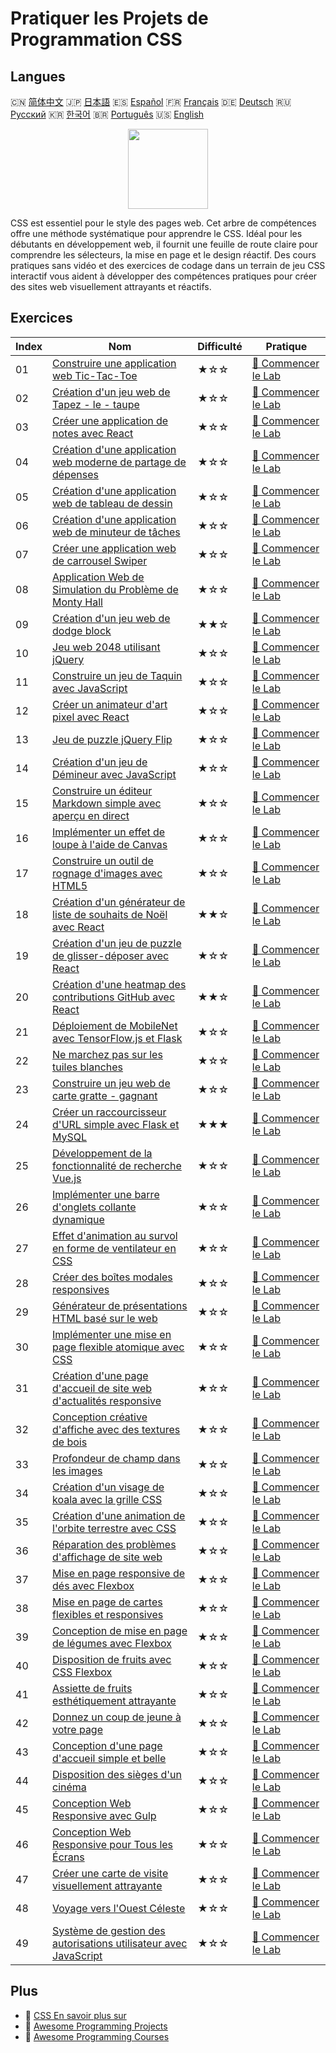 # Pratiquer les Projets de Programmation CSS

## Langues

🇨🇳 [简体中文](README_zh.md) 🇯🇵 [日本語](README_ja.md) 🇪🇸 [Español](README_es.md) 🇫🇷 [Français](README_fr.md) 🇩🇪 [Deutsch](README_de.md) 🇷🇺 [Русский](README_ru.md) 🇰🇷 [한국어](README_ko.md) 🇧🇷 [Português](README_pt.md) 🇺🇸 [English](README.md) 

<div align="center">
<img width="128px" src="https://file.labex.io/path/YheSJQuYYCNJ.png">
</div>

CSS est essentiel pour le style des pages web. Cet arbre de compétences offre une méthode systématique pour apprendre le CSS. Idéal pour les débutants en développement web, il fournit une feuille de route claire pour comprendre les sélecteurs, la mise en page et le design réactif. Des cours pratiques sans vidéo et des exercices de codage dans un terrain de jeu CSS interactif vous aident à développer des compétences pratiques pour créer des sites web visuellement attrayants et réactifs.

## Exercices

|   Index | Nom                                                                                                                                                     | Difficulté   | Pratique                                                                                                     |
|---------|---------------------------------------------------------------------------------------------------------------------------------------------------------|--------------|--------------------------------------------------------------------------------------------------------------|
|      01 | [Construire une application web Tic-Tac-Toe](https://labex.io/fr/courses/project-build-a-tic-tac-toe-web-app)                                           | ★☆☆          | [🚀 Commencer le Lab](https://labex.io/fr/courses/project-build-a-tic-tac-toe-web-app)                       |
|      02 | [Création d'un jeu web de Tapez - le - taupe](https://labex.io/fr/courses/project-creating-a-whack-a-mole-web-game)                                     | ★☆☆          | [🚀 Commencer le Lab](https://labex.io/fr/courses/project-creating-a-whack-a-mole-web-game)                  |
|      03 | [Créer une application de notes avec React](https://labex.io/fr/courses/project-create-a-notes-app-using-react)                                         | ★☆☆          | [🚀 Commencer le Lab](https://labex.io/fr/courses/project-create-a-notes-app-using-react)                    |
|      04 | [Création d'une application web moderne de partage de dépenses](https://labex.io/fr/courses/project-building-a-expense-splitter-web-app)                | ★☆☆          | [🚀 Commencer le Lab](https://labex.io/fr/courses/project-building-a-expense-splitter-web-app)               |
|      05 | [Création d'une application web de tableau de dessin](https://labex.io/fr/courses/project-creating-a-drawing-board-web-app)                             | ★☆☆          | [🚀 Commencer le Lab](https://labex.io/fr/courses/project-creating-a-drawing-board-web-app)                  |
|      06 | [Création d'une application web de minuteur de tâches](https://labex.io/fr/courses/project-creating-a-task-timer-web-app)                               | ★☆☆          | [🚀 Commencer le Lab](https://labex.io/fr/courses/project-creating-a-task-timer-web-app)                     |
|      07 | [Créer une application web de carrousel Swiper](https://labex.io/fr/courses/project-create-a-swiper-carousel-web-app)                                   | ★☆☆          | [🚀 Commencer le Lab](https://labex.io/fr/courses/project-create-a-swiper-carousel-web-app)                  |
|      08 | [Application Web de Simulation du Problème de Monty Hall](https://labex.io/fr/courses/project-monty-hall-problem-simulation-web-app)                    | ★☆☆          | [🚀 Commencer le Lab](https://labex.io/fr/courses/project-monty-hall-problem-simulation-web-app)             |
|      09 | [Création d'un jeu web de dodge block](https://labex.io/fr/courses/project-building-a-web-avoiding-block-game)                                          | ★★☆          | [🚀 Commencer le Lab](https://labex.io/fr/courses/project-building-a-web-avoiding-block-game)                |
|      10 | [Jeu web 2048 utilisant jQuery](https://labex.io/fr/courses/project-2048-web-game-using-jquery)                                                         | ★☆☆          | [🚀 Commencer le Lab](https://labex.io/fr/courses/project-2048-web-game-using-jquery)                        |
|      11 | [Construire un jeu de Taquin avec JavaScript](https://labex.io/fr/courses/project-build-a-sliding-puzzle-game-with-javascript)                          | ★☆☆          | [🚀 Commencer le Lab](https://labex.io/fr/courses/project-build-a-sliding-puzzle-game-with-javascript)       |
|      12 | [Créer un animateur d'art pixel avec React](https://labex.io/fr/courses/project-create-a-pixel-art-animator-with-react)                                 | ★☆☆          | [🚀 Commencer le Lab](https://labex.io/fr/courses/project-create-a-pixel-art-animator-with-react)            |
|      13 | [Jeu de puzzle jQuery Flip](https://labex.io/fr/courses/project-jquery-flip-puzzle-game)                                                                | ★☆☆          | [🚀 Commencer le Lab](https://labex.io/fr/courses/project-jquery-flip-puzzle-game)                           |
|      14 | [Création d'un jeu de Démineur avec JavaScript](https://labex.io/fr/courses/project-creating-a-minesweeper-game-with-javascript)                        | ★☆☆          | [🚀 Commencer le Lab](https://labex.io/fr/courses/project-creating-a-minesweeper-game-with-javascript)       |
|      15 | [Construire un éditeur Markdown simple avec aperçu en direct](https://labex.io/fr/courses/project-build-a-simple-markdown-editor-with-live-preview)     | ★☆☆          | [🚀 Commencer le Lab](https://labex.io/fr/courses/project-build-a-simple-markdown-editor-with-live-preview)  |
|      16 | [Implémenter un effet de loupe à l'aide de Canvas](https://labex.io/fr/courses/project-implement-a-magnifying-glass-effect-using-canvas)                | ★☆☆          | [🚀 Commencer le Lab](https://labex.io/fr/courses/project-implement-a-magnifying-glass-effect-using-canvas)  |
|      17 | [Construire un outil de rognage d'images avec HTML5](https://labex.io/fr/courses/project-build-an-image-cropping-tool-using-html5)                      | ★☆☆          | [🚀 Commencer le Lab](https://labex.io/fr/courses/project-build-an-image-cropping-tool-using-html5)          |
|      18 | [Création d'un générateur de liste de souhaits de Noël avec React](https://labex.io/fr/courses/project-building-a-christmas-wish-list-builder-in-react) | ★★☆          | [🚀 Commencer le Lab](https://labex.io/fr/courses/project-building-a-christmas-wish-list-builder-in-react)   |
|      19 | [Création d'un jeu de puzzle de glisser-déposer avec React](https://labex.io/fr/courses/project-building-a-react-drag-and-drop-puzzle-game)             | ★☆☆          | [🚀 Commencer le Lab](https://labex.io/fr/courses/project-building-a-react-drag-and-drop-puzzle-game)        |
|      20 | [Création d'une heatmap des contributions GitHub avec React](https://labex.io/fr/courses/project-building-a-react-github-heatmap-contributions)         | ★★☆          | [🚀 Commencer le Lab](https://labex.io/fr/courses/project-building-a-react-github-heatmap-contributions)     |
|      21 | [Déploiement de MobileNet avec TensorFlow.js et Flask](https://labex.io/fr/courses/project-deploying-mobilenet-with-tensorflowjs-and-flask)             | ★☆☆          | [🚀 Commencer le Lab](https://labex.io/fr/courses/project-deploying-mobilenet-with-tensorflowjs-and-flask)   |
|      22 | [Ne marchez pas sur les tuiles blanches](https://labex.io/fr/courses/project-dont-step-on-the-white-tile)                                               | ★☆☆          | [🚀 Commencer le Lab](https://labex.io/fr/courses/project-dont-step-on-the-white-tile)                       |
|      23 | [Construire un jeu web de carte gratte - gagnant](https://labex.io/fr/courses/project-scratch-card-game)                                                | ★☆☆          | [🚀 Commencer le Lab](https://labex.io/fr/courses/project-scratch-card-game)                                 |
|      24 | [Créer un raccourcisseur d'URL simple avec Flask et MySQL](https://labex.io/fr/courses/project-build-a-simple-url-shortener-with-flask-and-mysql)       | ★★★          | [🚀 Commencer le Lab](https://labex.io/fr/courses/project-build-a-simple-url-shortener-with-flask-and-mysql) |
|      25 | [Développement de la fonctionnalité de recherche Vue.js](https://labex.io/fr/courses/project-do-a-search)                                               | ★☆☆          | [🚀 Commencer le Lab](https://labex.io/fr/courses/project-do-a-search)                                       |
|      26 | [Implémenter une barre d'onglets collante dynamique](https://labex.io/fr/courses/project-dynamic-tab-bar)                                               | ★☆☆          | [🚀 Commencer le Lab](https://labex.io/fr/courses/project-dynamic-tab-bar)                                   |
|      27 | [Effet d'animation au survol en forme de ventilateur en CSS](https://labex.io/fr/courses/project-unfold-your-fan)                                       | ★☆☆          | [🚀 Commencer le Lab](https://labex.io/fr/courses/project-unfold-your-fan)                                   |
|      28 | [Créer des boîtes modales responsives](https://labex.io/fr/courses/project-naughty-modal-box)                                                           | ★☆☆          | [🚀 Commencer le Lab](https://labex.io/fr/courses/project-naughty-modal-box)                                 |
|      29 | [Générateur de présentations HTML basé sur le web](https://labex.io/fr/courses/project-web-ppt)                                                         | ★☆☆          | [🚀 Commencer le Lab](https://labex.io/fr/courses/project-web-ppt)                                           |
|      30 | [Implémenter une mise en page flexible atomique avec CSS](https://labex.io/fr/courses/project-atomic-css)                                               | ★☆☆          | [🚀 Commencer le Lab](https://labex.io/fr/courses/project-atomic-css)                                        |
|      31 | [Création d'une page d'accueil de site web d'actualités responsive](https://labex.io/fr/courses/project-creating-website-homepage)                      | ★☆☆          | [🚀 Commencer le Lab](https://labex.io/fr/courses/project-creating-website-homepage)                         |
|      32 | [Conception créative d'affiche avec des textures de bois](https://labex.io/fr/courses/project-creative-billboard)                                       | ★☆☆          | [🚀 Commencer le Lab](https://labex.io/fr/courses/project-creative-billboard)                                |
|      33 | [Profondeur de champ dans les images](https://labex.io/fr/courses/project-depth-of-field-in-images)                                                     | ★☆☆          | [🚀 Commencer le Lab](https://labex.io/fr/courses/project-depth-of-field-in-images)                          |
|      34 | [Création d'un visage de koala avec la grille CSS](https://labex.io/fr/courses/project-draw-a-koala)                                                    | ★☆☆          | [🚀 Commencer le Lab](https://labex.io/fr/courses/project-draw-a-koala)                                      |
|      35 | [Création d'une animation de l'orbite terrestre avec CSS](https://labex.io/fr/courses/project-exploring-the-earth)                                      | ★☆☆          | [🚀 Commencer le Lab](https://labex.io/fr/courses/project-exploring-the-earth)                               |
|      36 | [Réparation des problèmes d'affichage de site web](https://labex.io/fr/courses/project-fix-website-display)                                             | ★☆☆          | [🚀 Commencer le Lab](https://labex.io/fr/courses/project-fix-website-display)                               |
|      37 | [Mise en page responsive de dés avec Flexbox](https://labex.io/fr/courses/project-flex-dice-layout)                                                     | ★☆☆          | [🚀 Commencer le Lab](https://labex.io/fr/courses/project-flex-dice-layout)                                  |
|      38 | [Mise en page de cartes flexibles et responsives](https://labex.io/fr/courses/project-flexible-card)                                                    | ★☆☆          | [🚀 Commencer le Lab](https://labex.io/fr/courses/project-flexible-card)                                     |
|      39 | [Conception de mise en page de légumes avec Flexbox](https://labex.io/fr/courses/project-fresh-vegetables)                                              | ★☆☆          | [🚀 Commencer le Lab](https://labex.io/fr/courses/project-fresh-vegetables)                                  |
|      40 | [Disposition de fruits avec CSS Flexbox](https://labex.io/fr/courses/project-fruit-arrangement)                                                         | ★☆☆          | [🚀 Commencer le Lab](https://labex.io/fr/courses/project-fruit-arrangement)                                 |
|      41 | [Assiette de fruits esthétiquement attrayante](https://labex.io/fr/courses/project-fruit-platter)                                                       | ★☆☆          | [🚀 Commencer le Lab](https://labex.io/fr/courses/project-fruit-platter)                                     |
|      42 | [Donnez un coup de jeune à votre page](https://labex.io/fr/courses/project-give-your-page-a-makeover)                                                   | ★☆☆          | [🚀 Commencer le Lab](https://labex.io/fr/courses/project-give-your-page-a-makeover)                         |
|      43 | [Conception d'une page d'accueil simple et belle](https://labex.io/fr/courses/project-labex-knowledge-network)                                          | ★☆☆          | [🚀 Commencer le Lab](https://labex.io/fr/courses/project-labex-knowledge-network)                           |
|      44 | [Disposition des sièges d'un cinéma](https://labex.io/fr/courses/project-movie-theater-seat-arrangement)                                                | ★☆☆          | [🚀 Commencer le Lab](https://labex.io/fr/courses/project-movie-theater-seat-arrangement)                    |
|      45 | [Conception Web Responsive avec Gulp](https://labex.io/fr/courses/project-responsive-page-layout)                                                       | ★☆☆          | [🚀 Commencer le Lab](https://labex.io/fr/courses/project-responsive-page-layout)                            |
|      46 | [Conception Web Responsive pour Tous les Écrans](https://labex.io/fr/courses/project-responsive-web-design)                                             | ★☆☆          | [🚀 Commencer le Lab](https://labex.io/fr/courses/project-responsive-web-design)                             |
|      47 | [Créer une carte de visite visuellement attrayante](https://labex.io/fr/courses/project-user-business-cards)                                            | ★☆☆          | [🚀 Commencer le Lab](https://labex.io/fr/courses/project-user-business-cards)                               |
|      48 | [Voyage vers l'Ouest Céleste](https://labex.io/fr/courses/project-westward-journey-to-heavenly-west)                                                    | ★☆☆          | [🚀 Commencer le Lab](https://labex.io/fr/courses/project-westward-journey-to-heavenly-west)                 |
|      49 | [Système de gestion des autorisations utilisateur avec JavaScript](https://labex.io/fr/courses/project-permission-management)                           | ★☆☆          | [🚀 Commencer le Lab](https://labex.io/fr/courses/project-permission-management)                             |

## Plus

- 🔗 [CSS En savoir plus sur](https://labex.io/fr/skilltrees/css)
- 🔗 [Awesome Programming Projects](https://github.com/labex-labs/awesome-programming-projects)
- 🔗 [Awesome Programming Courses](https://github.com/labex-labs/awesome-programming-courses)

